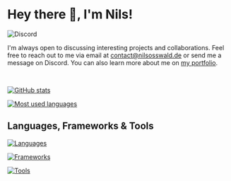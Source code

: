 # Hey there 👋, I'm Nils!

![Discord](https://img.shields.io/badge/Discord-rebux777-blueviolet)

I'm always open to discussing interesting projects and collaborations. Feel free to reach out to me via email at contact@nilsosswald.de or send me a message on Discord. 
You can also learn more about me on [my portfolio](https://www.nilsosswald.de/).

<br/>

[![GitHub stats](https://github-readme-stats.vercel.app/api?username=7rebux&theme=ayu-mirage&show_icons=true&include_all_commits=false)](https://github.com/anuraghazra/github-readme-stats)

[![Most used languages](https://github-readme-stats.vercel.app/api/top-langs/?username=7rebux&theme=ayu-mirage&layout=compact)](https://github.com/anuraghazra/github-readme-stats)

## Languages, Frameworks & Tools

[![Languages](https://skillicons.dev/icons?i=java,kotlin,python,zig,mysql,c,ts,js,html,css,sass)](https://skillicons.dev)

[![Frameworks](https://skillicons.dev/icons?i=nodejs,webpack,react,tailwind,electron,graphql,flask)](https://skillicons.dev)

[![Tools](https://skillicons.dev/icons?i=linux,idea,eclipse,vscode,figma,git)](https://skillicons.dev)
